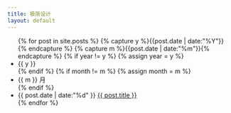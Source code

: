 ```yaml
---
title: 极简设计
layout: default
---
```


<ul class="listing">
{% for post in site.posts %}
  {% capture y %}{{post.date | date:"%Y"}}{% endcapture %}
  {% capture m %}{{post.date | date:"%m"}}{% endcapture %}
  {% if year != y %}
    {% assign year = y %}
    <li class="listing-seperator">{{ y }}</li>
  {% endif %}
       {% if month != m %}
            {% assign month = m %}
              <li class="listing-seperator">{{ m }} 月</li>
       {% endif %}
  <li class="listing-item">
    {{ post.date | date:"%d" }}
    <a href="{{ site.url }}/{{ post.url }}" title="{{ post.title }}">{{ post.title }}</a>
  </li>
{% endfor %}
</ul>

